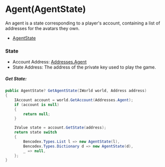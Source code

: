 # Agent(AgentState)

An agent is a state corresponding to a player's account, containing a list of addresses for the avatars they own.

- [AgentState](https://github.com/planetarium/lib9c/blob/main/Lib9c/Model/State/AgentState.cs)

### State

- Account Address: [Addresses.Agent](https://github.com/planetarium/lib9c/blob/1.17.3/Lib9c/Addresses.cs#L43)
- State Address: The address of the private key used to play the game.

##### Get State:

```cs
public AgentState? GetAgentState(IWorld world, Address address)
{
    IAccount account = world.GetAccount(Addresses.Agent);
    if (account is null)
    {
        return null;
    }

    IValue state = account.GetState(address);
    return state switch
    {
        Bencodex.Types.List l => new AgentState(l),
        Bencodex.Types.Dictionary d => new AgentState(d),
        _ => null,
    };
}
```

